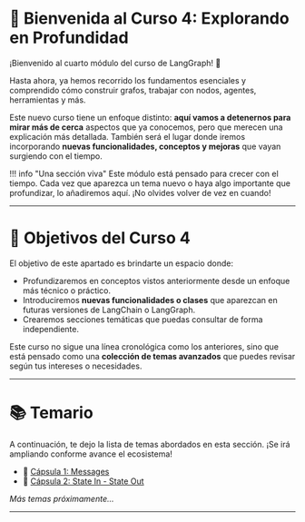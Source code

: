 # 🚀 Bienvenida al Curso 4: Explorando en Profundidad

¡Bienvenido al cuarto módulo del curso de LangGraph! 🎉

Hasta ahora, ya hemos recorrido los fundamentos esenciales y comprendido cómo construir grafos, trabajar con nodos, agentes, herramientas y más.

Este nuevo curso tiene un enfoque distinto: **aquí vamos a detenernos para mirar más de cerca** aspectos que ya conocemos, pero que merecen una explicación más detallada. También será el lugar donde iremos incorporando **nuevas funcionalidades, conceptos y mejoras** que vayan surgiendo con el tiempo.

!!! info "Una sección viva"
    Este módulo está pensado para crecer con el tiempo. Cada vez que aparezca un tema nuevo o haya algo importante que profundizar, lo añadiremos aquí. ¡No olvides volver de vez en cuando!

---

# 🎯 Objetivos del Curso 4

El objetivo de este apartado es brindarte un espacio donde:

- Profundizaremos en conceptos vistos anteriormente desde un enfoque más técnico o práctico.
- Introduciremos **nuevas funcionalidades o clases** que aparezcan en futuras versiones de LangChain o LangGraph.
- Crearemos secciones temáticas que puedas consultar de forma independiente.

Este curso no sigue una línea cronológica como los anteriores, sino que está pensado como una **colección de temas avanzados** que puedes revisar según tus intereses o necesidades.

---

# 📚 Temario

A continuación, te dejo la lista de temas abordados en esta sección. ¡Se irá ampliando conforme avance el ecosistema!

- 💬 [Cápsula 1: Messages](capsula1_messages.md)
- 💬 [Cápsula 2: State In - State Out](capsula2_statein_stateout.md)

*Más temas próximamente...*

---
